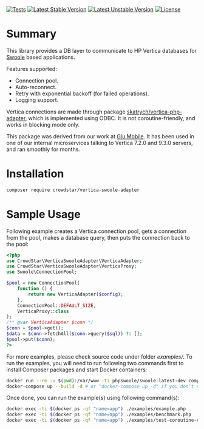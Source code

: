 [![Tests](https://github.com/Crowdstar/vertica-swoole-adapter/workflows/Tests/badge.svg)](https://github.com/Crowdstar/vertica-swoole-adapter/actions)
[![Latest Stable Version](https://poser.pugx.org/Crowdstar/vertica-swoole-adapter/v/stable.svg)](https://packagist.org/packages/crowdstar/vertica-swoole-adapter)
[![Latest Unstable Version](https://poser.pugx.org/Crowdstar/vertica-swoole-adapter/v/unstable.svg)](https://packagist.org/packages/crowdstar/vertica-swoole-adapter)
[![License](https://poser.pugx.org/Crowdstar/vertica-swoole-adapter/license.svg)](https://packagist.org/packages/crowdstar/vertica-swoole-adapter)

# Summary

This library provides a DB layer to communicate to HP Vertica databases for [Swoole](https://github.com/swoole/swoole-src) based applications.

Features supported:

* Connection pool.
* Auto-reconnect.
* Retry with exponential backoff (for failed operations).
* Logging support.

Vertica connections are made through package [skatrych/vertica-php-adapter](https://github.com/skatrych/vertica-php-adapter), which is implemented using ODBC.
It is not coroutine-friendly, and works in blocking mode only.

This package was derived from our work at [Glu Mobile](https://www.glu.com). It has been used in one of our internal microservices talking to Vertica 7.2.0
and 9.3.0 servers, and ran smoothly for months.

# Installation

```bash
composer require crowdstar/vertica-swoole-adapter
```

# Sample Usage

Following example creates a Vertica connection pool, gets a connection from the pool, makes a database query, then puts
the connection back to the pool:
 
```php
<?php
use CrowdStar\VerticaSwooleAdapter\VerticaAdapter;
use CrowdStar\VerticaSwooleAdapter\VerticaProxy;
use Swoole\ConnectionPool;

$pool = new ConnectionPool(
    function () {
        return new VerticaAdapter($config);
    },
    ConnectionPool::DEFAULT_SIZE,
    VerticaProxy::class
);
/** @var VerticaAdapter $conn */
$conn = $pool->get();
$data = $conn->fetchAll($conn->query($sql)) ?: [];
$pool->put($conn);
?>
```

For more examples, please check source code under folder _examples/_. To run the examples, you will need to run
following two commands first to install Composer packages and start Docker containers:

```bash
docker run --rm -v $(pwd):/var/www -ti phpswoole/swoole:latest-dev composer update -n
docker-compose up --build -d # or "docker-compose up -d" if you don't need to rebuild the image.
```

Once done, you can run the example(s) using following command(s):

```bash
docker exec -ti $(docker ps -qf "name=app") ./examples/example.php
docker exec -ti $(docker ps -qf "name=app") ./examples/benchmark.php
docker exec -ti $(docker ps -qf "name=app") ./examples/test-coroutine-capability.php
```
